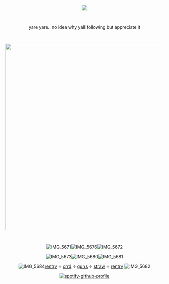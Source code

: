 <div align="center">
<img src="https://komarev.com/ghpvc/?username=vamqz&color=b00b69&style=plastic&label=ㅤstalkers&base=0">

⠀⠀
⠀⠀

yare yare.. no idea why yall following but appreciate it

⠀⠀⠀⠀





<img width="590" src="https://github.com/user-attachments/assets/46be7887-ecb5-4eaa-87f2-d57498e1cedd"/>


⠀⠀⠀⠀⠀⠀⠀


![IMG_5671](https://github.com/user-attachments/assets/f7965f43-725d-4bf4-9872-97a6c47d1242)![IMG_5676](https://github.com/user-attachments/assets/99f746af-d0ec-4e6c-aff0-0ae9e3c59e57)![IMG_5672](https://github.com/user-attachments/assets/196b4155-5e4c-4f44-a66d-a5c61eedc77a)



![IMG_5673](https://github.com/user-attachments/assets/170e7444-07f9-4255-85c0-88040daf0f05)![IMG_5680](https://github.com/user-attachments/assets/31000b6e-5434-4105-9dfd-a23b49a3cef3)![IMG_5681](https://github.com/user-attachments/assets/b422f04c-0cc1-4002-b3c8-24a8d06984ba)




![IMG_5684](https://github.com/user-attachments/assets/72577599-9fa4-49a6-ad25-22f994a88a48)[rentry](https://rentry.co/phych1c) ♱ [crrd](https://vqmqz.carrd.co) ♱ [guns](https://guns.lol/vamqz) ♱ [straw](https://kira4.straw.page) ♱ [rentry](https://vamqz.atabook.org/) ![IMG_5682](https://github.com/user-attachments/assets/b8d0c47d-82a7-4937-8725-198c9fde351a)




[![spotify-github-profile](https://spotify-github-profile.kittinanx.com/api/view?uid=31p7k4lkdecbilvh5rthmgvkujm4&cover_image=true&theme=novatorem&show_offline=true&background_color=121212&interchange=true&bar_color=b00b69&bar_color_cover=false)](https://spotify-github-profile.kittinanx.com/api/view?uid=31p7k4lkdecbilvh5rthmgvkujm4&redirect=true)



